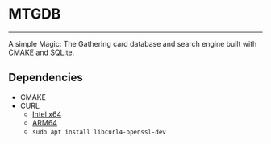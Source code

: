 # MTGDB
---
A simple Magic: The Gathering card database and search engine built with CMAKE and SQLite.

## Dependencies
- CMAKE
- CURL
	- [Intel x64](https://curl.se/windows/latest.cgi?p=win64-mingw.zip)
	- [ARM64](https://curl.se/windows/latest.cgi?p=win64a-mingw.zip)
    - `sudo apt install libcurl4-openssl-dev`

